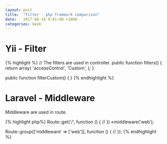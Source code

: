 ```yaml
---
layout: post
title:  "Filter - php frameork comparison"
date:   2017-08-18 9:01:00 +1000
categories: Geek
---
```


Yii - Filter
=======
{% highlight %}
// The filters are used in controller.
public function filters() {
  return array(
    'accessControl',
    'Custom',
  );
}

public function filterCustom() {
}
{% endhighlight %}


Laravel - Middleware
=======
Middleware are used in route.

{% highlight php%}
Route::get('/', function () {
    //
})->middleware('web');

Route::group(['middleware' => ['web']], function () {
    //
});
{% endhighlight %}


